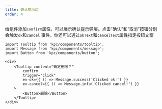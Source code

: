 ```yaml
---
title: 确认提示层
order: 4
---
```


给组件添加`confirm`属性，可以展示确认提示弹层。点击“确认”和“取消”按钮分别会触发`ok`和`cancel`
事件。你还可以通过`okText`和`cancelText`属性指定按钮文案

```vdt
import Tooltip from 'kpc/components/tooltip';
import Message from 'kpc/components/message';
import Button from 'kpc/components/button';

<div>
    <Tooltip content="确定删除？"
        confirm
        trigger="click"
        ev-ok={{ () => Message.success('Clicked ok!') }}
        ev-cancel={{ () => Message.info('Clicked cancel!') }}
    >
        <Button>删除</Button>
    </Tooltip>
</div>
```
